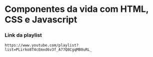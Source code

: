 # Componentes da vida com HTML, CSS e Javascript

### Link da playlist

```
https://www.youtube.com/playlist?list=PLirko8T4cEmxd6v3f_A77Q8CgqMB0uRL_
```